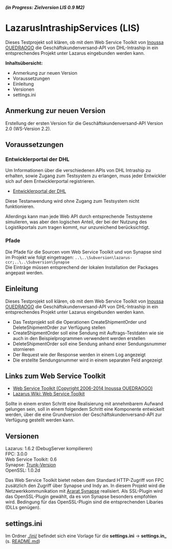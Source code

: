 ***(in Progress: Zielversion LIS 0.9 M2)***

LazarusIntrashipServices (LIS)
=============================

Dieses Testprojekt soll klären, ob mit dem Web Service Toolkit von [Inoussa OUEDRAOGO](http://inoussa12.googlepages.com/ "Inoussa OUEDRAOGO") 
die Geschäftskundenversand-API von DHL-Intraship in ein entsprechendes Projekt unter Lazarus eingebunden werden kann. 

**Inhaltsübersicht:**

- Anmerkung zur neuen Version
- Voraussetzungen
- Einleitung
- Versionen
- settings.ini

Anmerkung zur neuen Version
---------------------------

Erstellung der ersten Version für die Geschäftskundenversand-API Version 2.0 (WS-Version 2.2).


Voraussetzungen
---------------

### Entwicklerportal der DHL
Um Informationen über die verschiedenen APIs von DHL Intraship zu erhalten, sowie 
Zugang zum Testsystem zu erlangen, muss jeder Entwickler sich auf dem Entwicklerportal registrieren.

* [Entwicklerportal der DHL](https://entwickler.dhl.de/ "Entwicklerportal der DHL")

Diese Testanwendung wird ohne Zugang zum Testsystem nicht funktionieren. 

Allerdings kann man jede Web API durch entsprechende Testsysteme simulieren, was 
aber den logischen Anteil, der bei der Nutzung des Logistikportals zum tragen kommt,
nur unzureichend berücksichtigt.

### Pfade
Die Pfade für die Sourcen vom Web Service Toolkit und von Synapse sind im Projekt wie folgt eingetragen: `..\..\Subversion\lazarus-ccr;..\..\Subversion\Synapse`    
Die Einträge müssen entsprechend der lokalen Installation der Packages angepast werden.

Einleitung
----------

Dieses Testprojekt soll klären, ob mit dem Web Service Toolkit von [Inoussa OUEDRAOGO](http://inoussa12.googlepages.com/ "Inoussa OUEDRAOGO") 
die Geschäftskundenversand-API von DHL-Intraship in ein entsprechendes Projekt unter Lazarus eingebunden werden kann.

* Das Testprojekt soll die Operationen CreateShipmentOrder und DeleteShipmentOrder zur Verfügung stellen    
* CreateShipmentOrder soll eine Sendung mit Auftrags-Testdaten wie sie auch in den Beispielprogrammen verwendent werden erstellen    
* DeleteShipmentOrder soll eine Sendung anhand einer Sendungsnummer stornieren
* Der Request wie der Response werden in einem Log angezeigt
* Die erstellte Sendungsnummer wird in einem separaten Feld angezeigt    


## Links zum Web Service Toolkit
* [Web Service Toolkit (Copyright 2006-2014 Inoussa OUEDRAOGO)](https://sites.google.com/site/inoussa12/webservicetoolkitforfpc%26lazarus "Web Service Toolkit (Copyright 2006-2014 Inoussa OUEDRAOGO)")
* [Lazarus Wiki: Web Service Toolkit](http://wiki.lazarus.freepascal.org/index.php/Web_Service_Toolkit "Lazarus Wiki: Web Service Toolkit")

Sollte in einem ersten Schritt eine Realisierung mit annehmbarem Aufwand gelungen sein, soll in einem folgendem Schritt
eine Komponente entwickelt werden, über die eine Grundversion der Geschäftskundenversand-API zur Verfügung gestellt werden kann.


Versionen
---------
      
Lazarus: 1.6.2 (DebugServer kompilieren)      
FPC: 3.0.0     
Web Service Toolkit: 0.6   
Synapse: [Trunk-Version](https://svn.code.sf.net/p/synalist/code/trunk "https://svn.code.sf.net/p/synalist/code/trunk")   
OpenSSL: 1.0.2d      

Das Web Service Toolkit bietet neben dem Standard HTTP-Zugriff von FPC zusätzlich den Zugriff über Synapse und Indy an.
In diesem Projekt wird die Netzwerkkommunikation mit [Ararat Synapse](http://synapse.ararat.cz/ "Ararat Synapse") realisiert.
Als SSL-Plugin wird das OpenSSL-Plugin gewählt, da es von Synapse besonders empfohlen wird. Bedingung für das OpenSSL-Plugin sind die entsprechenden Libaries (DLLs genügen).


settings.ini
------------
Im Ordner [./ini/](https://github.com/AlfredGerke/LazarusIntrashipServices/tree/master/ini "https://github.com/AlfredGerke/LazarusIntrashipServices/tree/master/ini") befindet sich eine Vorlage für die **settings.ini** -> **settings.in_** (s. [README.md](https://github.com/AlfredGerke/LazarusIntrashipServices/blob/master/ini/README.md "https://github.com/AlfredGerke/LazarusIntrashipServices/blob/master/ini/README.md"))  